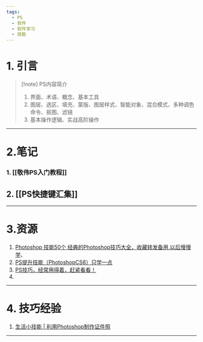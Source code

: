 ```yaml
---
tags:
  - PS
  - 软件
  - 软件学习
  - 技能
---
```

# 1. 引言
> [!note] PS内容简介
> 1. 界面、术语、概念、基本工具
> 2. 图层、选区、填充、蒙版、图层样式、智能对象、混合模式、多种调色命令、抠图、滤镜
> 3. 基本操作逻辑、实战高阶操作

---
# 2.笔记
### 1. [[敬伟PS入门教程]]
## 2. [[PS快捷键汇集]]


---
# 3.资源
1. [Photoshop 技能50个 经典的Photoshop技巧大全，收藏转发备用,以后慢慢学](https://mp.weixin.qq.com/s?__biz=MzI2MTk2Mzg5Ng==&mid=2247485919&idx=1&sn=75d810b8eff5cf4c0e3ade385dc0f1fb&scene=19#wechat_redirect)、
2. [PS提升技能（PhotoshopCS6）只学一点](https://mp.weixin.qq.com/s/yU3Kp4wZXgr4OS85zsILwg)
3. [PS技巧，经常用得着，赶紧看看！](https://mp.weixin.qq.com/s/CzVnSnAVs-tJF07t7ROESg)
4. 
---
# 4. 技巧经验

1. [生活小技能 | 利用Photoshop制作证件照](https://mp.weixin.qq.com/s/WhAdMKtG1yZfsRvn-LzwRw) 
---